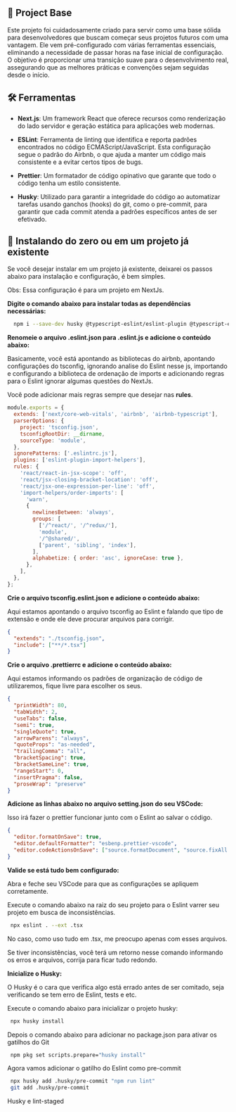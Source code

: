 ## 🚀 Project Base

Este projeto foi cuidadosamente criado para servir como uma base sólida para desenvolvedores que buscam começar seus projetos futuros com uma vantagem. Ele vem pré-configurado com várias ferramentas essenciais, eliminando a necessidade de passar horas na fase inicial de configuração. O objetivo é proporcionar uma transição suave para o desenvolvimento real, assegurando que as melhores práticas e convenções sejam seguidas desde o início.

## 🛠️ Ferramentas

- **Next.js**: Um framework React que oferece recursos como renderização do lado servidor e geração estática para aplicações web modernas.

- **ESLint**: Ferramenta de linting que identifica e reporta padrões encontrados no código ECMAScript/JavaScript. Esta configuração segue o padrão do Airbnb, o que ajuda a manter um código mais consistente e a evitar certos tipos de bugs.

- **Prettier**: Um formatador de código opinativo que garante que todo o código tenha um estilo consistente.

- **Husky**: Utilizado para garantir a integridade do código ao automatizar tarefas usando ganchos (hooks) do git, como o pre-commit, para garantir que cada commit atenda a padrões específicos antes de ser efetivado.

## 📝 Instalando do zero ou em um projeto já existente

Se você desejar instalar em um projeto já existente, deixarei os passos abaixo para instalação e configuração, é bem simples.

Obs: Essa configuração é para um projeto em NextJs.

**Digite o comando abaixo para instalar todas as dependências necessárias:**

```bash
  npm i --save-dev husky @typescript-eslint/eslint-plugin @typescript-eslint/parser eslint eslint-config-airbnb eslint-config-airbnb-typescript eslint-config-prettier eslint-import-resolver-typescript eslint-plugin-import eslint-plugin-import-helpers eslint-plugin-prettier prettier
```

**Renomeie o arquivo .eslint.json para .eslint.js e adicione o conteúdo abaixo:**

Basicamente, você está apontando as bibliotecas do airbnb, apontando configurações do tsconfig, ignorando analise do Eslint nesse js, importando e configurando a biblioteca de ordenação de imports e adicionando regras para o Eslint ignorar algumas questões do NextJs.

Você pode adicionar mais regras sempre que desejar nas **rules**.

```javascript
module.exports = {
  extends: ['next/core-web-vitals', 'airbnb', 'airbnb-typescript'],
  parserOptions: {
    project: 'tsconfig.json',
    tsconfigRootDir: __dirname,
    sourceType: 'module',
  },
  ignorePatterns: ['.eslintrc.js'],
  plugins: ['eslint-plugin-import-helpers'],
  rules: {
    'react/react-in-jsx-scope': 'off',
    'react/jsx-closing-bracket-location': 'off',
    'react/jsx-one-expression-per-line': 'off',
    'import-helpers/order-imports': [
      'warn',
      {
        newlinesBetween: 'always',
        groups: [
          ['/^react/', '/^redux/'],
          'module',
          '/^@shared/',
          ['parent', 'sibling', 'index'],
        ],
        alphabetize: { order: 'asc', ignoreCase: true },
      },
    ],
  },
};
```

**Crie o arquivo tsconfig.eslint.json e adicione o conteúdo abaixo:**

Aqui estamos apontando o arquivo tsconfig ao Eslint e falando que tipo de extensão e onde ele deve procurar arquivos para corrigir.

```json
{
  "extends": "./tsconfig.json",
  "include": ["**/*.tsx"]
}
```

**Crie o arquivo .prettierrc e adicione o conteúdo abaixo:**

Aqui estamos informando os padrões de organização de código de utilizaremos, fique livre para escolher os seus.

```json
{
  "printWidth": 80,
  "tabWidth": 2,
  "useTabs": false,
  "semi": true,
  "singleQuote": true,
  "arrowParens": "always",
  "quoteProps": "as-needed",
  "trailingComma": "all",
  "bracketSpacing": true,
  "bracketSameLine": true,
  "rangeStart": 0,
  "insertPragma": false,
  "proseWrap": "preserve"
}
```

**Adicione as linhas abaixo no arquivo setting.json do seu VSCode:**

Isso irá fazer o prettier funcionar junto com o Eslint ao salvar o código.

```json
{
  "editor.formatOnSave": true,
  "editor.defaultFormatter": "esbenp.prettier-vscode",
  "editor.codeActionsOnSave": ["source.formatDocument", "source.fixAll.eslint"]
}
```

**Valide se está tudo bem configurado:**

Abra e feche seu VSCode para que as configurações se apliquem corretamente.

Execute o comando abaixo na raiz do seu projeto para o Eslint varrer seu projeto em busca de inconsistências.

```bash
 npx eslint . --ext .tsx
```

No caso, como uso tudo em .tsx, me preocupo apenas com esses arquivos.

Se tiver inconsistências, você terá um retorno nesse comando informando os erros e arquivos, corrija para ficar tudo redondo.

**Inicialize o Husky:**

O Husky é o cara que verifica algo está errado antes de ser comitado, seja verificando se tem erro de Eslint, tests e etc.

Execute o comando abaixo para inicializar o projeto husky:

```bash
 npx husky install
```

Depois o comando abaixo para adicionar no package.json para ativar os gatilhos do Git

```bash
 npm pkg set scripts.prepare="husky install"
```

Agora vamos adicionar o gatilho do Eslint como pre-commit

```bash
 npx husky add .husky/pre-commit "npm run lint"
 git add .husky/pre-commit
```

Husky e lint-staged
